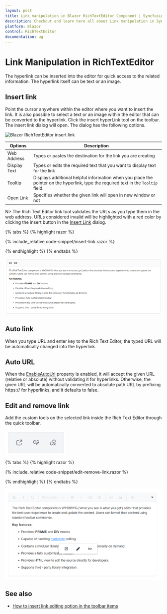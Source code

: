 ```yaml
---
layout: post
title: Link manipulation in Blazor RichTextEditor Component | Syncfusion
description: Checkout and learn here all about Link manipulation in Syncfusion Blazor RichTextEditor component and more.
platform: Blazor
control: RichTextEditor
documentation: ug
---
```


# Link Manipulation in RichTextEditor

The hyperlink can be inserted into the editor for quick access to the related information. The hyperlink itself can be text or an image.

## Insert link

Point the cursor anywhere within the editor where you want to insert the link. It is also possible to select a text or an image within the editor that can be converted to the hyperlink. Click the insert hyperLink tool on the toolbar. The insert link dialog will open. The dialog has the following options.

![Blazor RichTextEditor insert link](../images/blazor-richtexteditor-insert-link.png)

| Options | Description |
|----------------|--------------------------------------|
| Web Address | Types or pastes the destination for the link you are creating |
| Display Text | Types or edits the required text that you want to display text for the link |
| Tooltip | Displays additional helpful information when you place the pointer on the hyperlink, type the required text in the `Tooltip` field. |
| Open Link | Specifies whether the given link will open in new window or not |

N> The Rich Text Editor link tool validates the URLs as you type them in the web address. URLs considered invalid will be highlighted with a red color by clicking the insert button in the [Insert Link](https://help.syncfusion.com/cr/blazor/Syncfusion.Blazor.RichTextEditor.ToolbarCommand.html#Syncfusion_Blazor_RichTextEditor_ToolbarCommand_CreateLink) dialog.

{% tabs %}
{% highlight razor %}

{% include_relative code-snippet/insert-link.razor %}

{% endhighlight %}
{% endtabs %}

![Blazor RichTextEditor displaying link icon](../images/blazor-richtexteditor-link-icon.png)

## Auto link

When you type URL and enter key to the Rich Text Editor, the typed URL will be automatically changed into the hyperlink.

## Auto URL

When the [EnableAutoUrl](https://help.syncfusion.com/cr/blazor/Syncfusion.Blazor.RichTextEditor.SfRichTextEditor.html#Syncfusion_Blazor_RichTextEditor_SfRichTextEditor_EnableAutoUrl) property is enabled, it will accept the given URL (relative or absolute) without validating it for hyperlinks. Otherwise, the given URL will be automatically converted to absolute path URL by prefixing https:// for hyperlinks, and it defaults to false.

## Edit and remove link

Add the custom tools on the selected link inside the Rich Text Editor through the quick toolbar.

![Blazor RichTextEditor with quick toolbar link](../images/blazor-richtexteditor-quick-toolbar-link.png)

{% tabs %}
{% highlight razor %}

{% include_relative code-snippet/edit-remove-link.razor %}

{% endhighlight %}
{% endtabs %}

![Blazor RichTextEditor link quick toolbar](../images/blazor-richtexteditor-quick-link.png)

## See also

* [How to insert link editing option in the toolbar items](../toolbar#link-quick-toolbar)